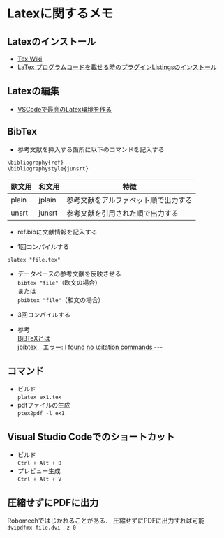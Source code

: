 # Latexに関するメモ
## Latexのインストール
- [Tex Wiki](https://texwiki.texjp.org/)
- [LaTex プログラムコードを載せる時のプラグインListingsのインストール](https://kshi-kshi.hatenadiary.org/entry/20110219/1298117610)
## Latexの編集
- [VSCodeで最高のLatex環境を作る](https://qiita.com/Gandats/items/d7718f12d71e688f3573)  

## BibTex
- 参考文献を挿入する箇所に以下のコマンドを記入する  
```
\bibliography{ref}  
\bibliographystyle{junsrt}
```

|  欧文用  |  和文用  |  特徴  |
| ---- | ---- |  ----  |  
|  plain  |  jplain  |  参考文献をアルファベット順で出力する  |  
|  unsrt  |  junsrt  |  参考文献を引用された順で出力する  |  

- ref.bibに文献情報を記入する  

- 1回コンパイルする  
```
platex "file.tex"
```  

- データベースの参考文献を反映させる  
`bibtex "file"`（欧文の場合）  
または  
`pbibtex "file"`（和文の場合）  

- 3回コンパイルする  

- 参考  
[BiBTeXとは](https://qiita.com/SUZUKI_Masaya/items/14f9727845e020f8e7e9)  
[jbibtex　エラー: I found no \citation commands ---](https://behavior-analysis.at.webry.info/200906/article_2.html)

## コマンド
- ビルド  
  `platex ex1.tex`  
- pdfファイルの生成  
  `ptex2pdf -l ex1`  
  
## Visual Studio Codeでのショートカット
- ビルド  
  `Ctrl + Alt + B`
- プレビュー生成  
  `Ctrl + Alt + V`  
  
## 圧縮せずにPDFに出力
Robomechではじかれることがある．
圧縮せずにPDFに出力すれば可能
`dvipdfmx file.dvi -z 0`
